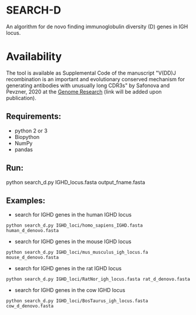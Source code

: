 # SEARCH-D
An algorithm for de novo finding immunoglobulin diversity (D) genes in IGH locus. 

# Availability
The tool is available as Supplemental Code of the manuscript "V(DD)J recombination is an important and evolutionary conserved mechanism for generating antibodies with unusually long CDR3s" by Safonova and Pevzner, 2020 at the [Genome Research](https://genome.cshlp.org/) (link will be added upon publication). 

## Requirements:
- python 2 or 3
- Biopython
- NumPy
- pandas

## Run:
python search_d.py IGHD_locus.fasta output_fname.fasta

## Examples:
* search for IGHD genes in the human IGHD locus
```
python search_d.py IGHD_loci/homo_sapiens_IGHD.fasta human_d_denovo.fasta 
```
* search for IGHD genes in the mouse IGHD locus
```
python search_d.py IGHD_loci/mus_musculus_igh_locus.fa mouse_d_denovo.fasta 
```
* search for IGHD genes in the rat IGHD locus
```
python search_d.py IGHD_loci/RatNor_igh_locus.fasta rat_d_denovo.fasta
```
* search for IGHD genes in the cow IGHD locus
```
python search_d.py IGHD_loci/BosTaurus_igh_locus.fasta cow_d_denovo.fasta
```
